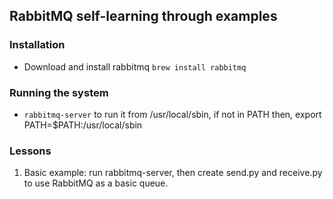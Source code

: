 ## RabbitMQ self-learning through examples

### Installation

- Download and install rabbitmq `brew install rabbitmq`

### Running the system

- `rabbitmq-server` to run it from /usr/local/sbin, if not in PATH then, export PATH=$PATH:/usr/local/sbin

### Lessons

1. Basic example: run rabbitmq-server, then create send.py and receive.py to use RabbitMQ as a basic queue.
